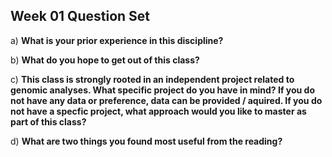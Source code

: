## Week 01 Question Set

a)  **What is your prior experience in this discipline?**

b)  **What do you hope to get out of this class?**

c)  **This class is strongly rooted in an independent project related to genomic analyses. What specific project do you have in mind? If you do not have any data or preference, data can be provided / aquired. If you do not have a specfic project, what approach would you like to master as part of this class?**

d)  **What are two things you found most useful from the reading?**
